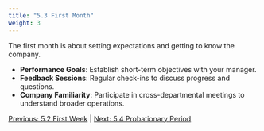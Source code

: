 ```yaml
---
title: "5.3 First Month"
weight: 3
---
```


The first month is about setting expectations and getting to know the company.

- **Performance Goals**: Establish short-term objectives with your manager.
- **Feedback Sessions**: Regular check-ins to discuss progress and questions.
- **Company Familiarity**: Participate in cross-departmental meetings to understand broader operations.

[Previous: 5.2 First Week](/handbook/onboarding-process/first-week/) | [Next: 5.4 Probationary Period](/handbook/onboarding-process/probationary-period/)
